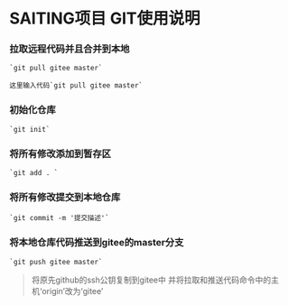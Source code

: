 # SAITING项目 GIT使用说明

### 拉取远程代码并且合并到本地
	`git pull gitee master`
```
这里输入代码`git pull gitee master`
```


### 初始化仓库 
	`git init`

### 将所有修改添加到暂存区
	`git add . `

### 将所有修改提交到本地仓库 
	`git commit -m '提交描述'`

### 将本地仓库代码推送到gitee的master分支 
	`git push gitee master`
  
>	将原先github的ssh公钥复制到gitee中 并将拉取和推送代码命令中的主机‘origin’改为‘gitee’

